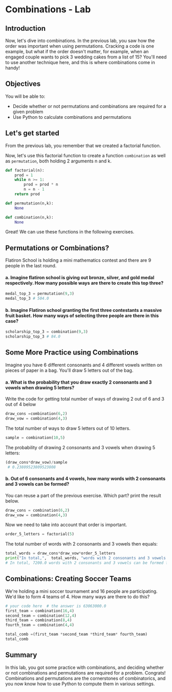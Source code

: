 
# Combinations - Lab

## Introduction

Now, let's dive into combinations. In the previous lab, you saw how the order was important when using permutations. Cracking a code is one example, but what if the order doesn't matter, for example, when an engaged couple wants to pick 3 wedding cakes from a list of 15? You'll need to use another technique here, and this is where combinations come in handy!

## Objectives

You will be able to: 

* Decide whether or not permutations and combinations are required for a given problem
* Use Python to calculate combinations and permutations


## Let's get started

From the previous lab, you remember that we created a factorial function.

Now, let's use this factorial function to create a function `combination` as well as `permutation`, both holding 2 arguments n and k.


```python
def factorial(n):
    prod = 1
    while n >= 1:
        prod = prod * n
        n = n - 1
    return prod
```


```python
def permutation(n,k):
    None
```


```python
def combination(n,k):
    None
```

Great! We can use these functions in the following exercises.

## Permutations or Combinations?

Flatiron School is holding a mini mathematics contest and there are 9 people in the last round. 

#### a. Imagine flatiron school is giving out bronze, silver, and gold medal respectively. How many possible ways are there to create this top three?


```python
medal_top_3 = permutation(9,3)
medal_top_3 # 504.0
```

#### b. Imagine Flatiron school granting the first three contestants a massive fruit basket. How many ways of selecting three people are there in this case?


```python
scholarship_top_3 = combination(9,3)
scholarship_top_3 # 84.0
```

## Some More Practice using Combinations

Imagine you have 6 different consonants and 4 different vowels written on pieces of paper in a bag. You'll draw 5 letters out of the bag. 

#### a. What is the probability that you draw exactly 2 consonants and 3 vowels when drawing 5 letters?

Write the code for getting total number of ways of drawing 2 out of 6 and 3 out of 4 below


```python
draw_cons =combination(6,2)
draw_vow = combination(4,3)
```

The total number of ways to draw 5 letters out of 10 letters.


```python
sample = combination(10,5)
```

The probability of drawing 2 consonants and 3 vowels when drawing 5 letters:


```python
(draw_cons*draw_vow)/sample
 # 0.23809523809523808
```

#### b. Out of 6 consonants and 4 vowels, how many words with 2 consonants and 3 vowels can be formed?

You can reuse a part of the previous exercise. Which part? print the result below.


```python
draw_cons = combination(6,2)
draw_vow = combination(4,3)
```

Now we need to take into account that order is important.


```python
order_5_letters = factorial(5)
```

The total number of words with 2 consonants and 3 vowels then equals:


```python
total_words = draw_cons*draw_vow*order_5_letters
print("In total,",  total_words, "words with 2 consonants and 3 vowels can be formed from our existing letter pool.")
# In total, 7200.0 words with 2 consonants and 3 vowels can be formed from our existing letter pool.
```

## Combinations: Creating Soccer Teams
We're holding a mini soccer tournament and 16 people are participating. We'd like to form 4 teams of 4. How many ways are there to do this?


```python
# your code here  # the answer is 63063000.0
first_team = combination(16,4)
second_team = combination(12,4)
third_team = combination(8,4)
fourth_team = combination(4,4)

total_comb =(first_team *second_team *third_team* fourth_team)
total_comb
```

## Summary

In this lab, you got some practice with combinations, and deciding whether or not combinations and permutations are required for a problem. Congrats! Combinations and permutations are the cornerstones of combinatorics, and you now know how to use Python to compute them in various settings.
